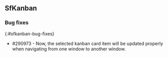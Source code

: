 ## SfKanban

### Bug fixes
{:#sfkanban-bug-fixes}

* \#290973 - Now, the selected kanban card item will be updated properly when navigating from one window to another window.